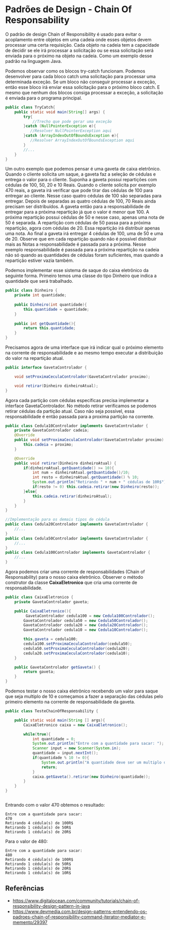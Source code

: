 # Padrões de Design - Chain Of Responsability 

O padrão de design Chain of Responsibility é usado para evitar o acoplamento 
entre objetos em uma cadeia onde esses objetos devem processar uma certa requisição. 
Cada objeto na cadeia tem a capacidade de decidir se ele irá processar a solicitação
ou se  essa solicitação será enviada para o próximo na objeto na cadeia.
Como um exemplo desse padrão na linguagem Java. 

Podemos observar como os blocos try-catch funcionam. Podemos desenvolver para 
cada bloco catch uma solicitação para processar uma determinada exceção. 
Se um bloco não conseguir processar a exceção, então esse bloco irá enviar essa 
solicitação para o próximo bloco catch. E mesmo que nenhum dos blocos consiga 
processar a exceção, a solicitação é enviada para o programa principal.

```java
public class TryCatch{
    public static void main(String[] args) {
        try{
            //Trecho que pode gerar uma exceção
        }catch (NullPointerException e){
           //Resolver NullPointerException aqui  
        }catch (ArrayIndexOutOfBoundsException e){
           //Resolver ArrayIndexOutOfBoundsException aqui  
        }
        //...
    }
}
```

Um outro exemplo que podemos pensar é uma gaveta de caixa eletrônico. Quando
o cliente solicita um saque, a gaveta faz a seleção de cédulas e entrega o valor
para o cliente. Suponha a gaveta possui repartições com cédulas de 100, 50, 20
e 10 Reais. Quando o cliente solicita por exemplo 470 reais, a gaveta irá
verificar que pode tirar das cédulas de 100 para entregar ao cliente. Nesse caso
quatro cédulas de 100 são separadas para entregar. Depois de separadas as
quatro cédulas de 100, 70 Reais ainda precisam ser distribuídos. A gaveta então
para a responsabilidade de entregar para a próxima repartição já que o valor é
menor que 100. A próxima repartição possui cédulas de 50 e nesse caso, apenas uma nota de 50 é separada. 
A repartição com cédulas de 50 passa para a próxima
repartição, agora com cédulas de 20. Essa repartição irá distribuir apenas uma
nota. Ao final a gaveta irá entregar 4 cédulas de 100, uma de 50 e uma de 20.
Observe que em cada repartição quando não é possível distribuir mais as
Notas a responsabilidade é passada para a próxima. Nesse exemplo responsabilidade
é passada para a próxima repartição na cadeia não só quando as quantidades de
cédulas foram suficientes, mas quando a repartição estiver vazia também.

Podemos implementar esse sistema de saque do caixa eletrônico da seguinte forma.
Primeiro temos uma classe do tipo Dinheiro que indica a quantidade que será
trabalhado.

```java
public class Dinheiro {
    private int quantidade;
    
    public Dinheiro(int quantidade){
        this.quantidade = quantidade;
    }
    
    public int getQuantidade(){
        return this.quantidade;
    }
}
```

Precisamos agora de uma interface que irá indicar qual o próximo elemento na
corrente de responsabilidade e ao mesmo tempo executar a distribuição do valor
na repartição atual.

```java
public interface GavetaControlador {

    void setProximaCeculaControlador(GavetaControlador proximo);

    void retirar(Dinheiro dinheiroAtual);
}
```

Agora cada partição com cédulas específicas precisa implementar a interface
GavetaControlador. No método retirar verificamos se podemos retirar cédulas da partição atual.
Caso não seja possível, essa responsabilidade é então passada para a
proxima partição na corrente.

```java
public class Cedula10Controlador implements GavetaControlador {
    private GavetaControlador cadeia;
    @Override
    public void setProximaCeculaControlador(GavetaControlador proximo) {
        this.cadeia = proximo;
    }

    @Override
    public void retirar(Dinheiro dinheiroAtual) {
        if(dinheiroAtual.getQuantidade() >= 10){
            int num = dinheiroAtual.getQuantidade()/10;
            int resto = dinheiroAtual.getQuantidade() % 10;
            System.out.println("Retirando " + num + " cédulas de 10R$");
            if(resto != 0) this.cadeia.retirar(new Dinheiro(resto));
        }else{
            this.cadeia.retirar(dinheiroAtual);
        }
    }
}

//Implementação para os demais tipos de cédula
public class Cedula20Controlador implements GavetaControlador {
    //...
}
public class Cedula50Controlador implements GavetaControlador {
    //...
}
public class Cedula100Controlador implements GavetaControlador {
    //...
}
```

Agora podemos criar uma corrente de responsabilidades (Chain of Responsability)
para o nosso caixa eletrônico. Observer o método construtor da classe 
**CaixaEletronico** que cria uma corrente de responsabilidade.

```java
public class CaixaEletronico {
    private GavetaControlador gaveta;

    public CaixaEletronico(){
         GavetaControlador cedula100 = new Cedula100Controlador();
        GavetaControlador cedula50 = new Cedula50Controlador();
        GavetaControlador cedula20 = new Cedula20Controlador();
        GavetaControlador cedula10 = new Cedula10Controlador();

        this.gaveta = cedula100;
        cedula100.setProximaCeculaControlador(cedula50);
        cedula50.setProximaCeculaControlador(cedula20);
        cedula20.setProximaCeculaControlador(cedula10);
    }

    public GavetaControlador getGaveta() {
        return gaveta;
    }
}
```
Podemos testar o nosso caixa eletrônico recebendo um valor para saque que
seja multiplo de 10 e começamos a fazer a separação das cédulas pelo
primeiro elemento na corrente de responsabilidade da gaveta.

```java
public class TesteChainOfResponsability {

    public static void main(String [] args){
        CaixaEletronico caixa = new CaixaEletronico();

        while(true){
            int quantidade = 0;
            System.out.println("Entre com a quantidade para sacar: ");
            Scanner input = new Scanner(System.in);
            quantidade = input.nextInt();
            if(quantidade % 10 != 0){
                System.out.println("A quantidade deve ser um multiplo de 10.");
                return;
            }
            caixa.getGaveta().retirar(new Dinheiro(quantidade));
        }
    }
}



```

Entrando com o valor 470 obtemos o resultado:
```text
Entre com a quantidade para sacar:
470
Retirando 4 cédula(s) de 100R$
Retirando 1 cédula(s) de 50R$
Retirando 1 cédula(s) de 20R$
```
Para o valor de 480:
```text
Entre com a quantidade para sacar: 
480
Retirando 4 cédula(s) de 100R$
Retirando 1 cédula(s) de 50R$
Retirando 1 cédula(s) de 20R$
Retirando 1 cédula(s) de 10R$
```

## Referências
- https://www.digitalocean.com/community/tutorials/chain-of-responsibility-design-pattern-in-java
- https://www.devmedia.com.br/design-patterns-entendendo-os-padroes-chain-of-responsibility-command-iterator-mediator-e-memento/29397